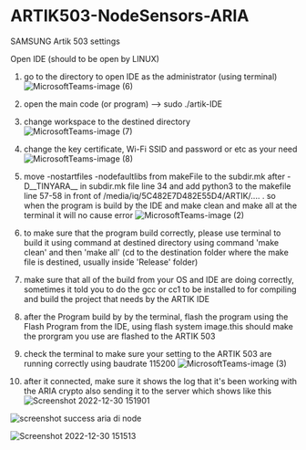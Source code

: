 # ARTIK503-NodeSensors-ARIA


SAMSUNG Artik 503 settings

Open IDE (should to be open by LINUX)



1. go to the directory to open IDE as the administrator (using terminal)
![MicrosoftTeams-image (6)](https://user-images.githubusercontent.com/32058105/210038633-31a873bb-3e3d-460e-920e-d1cdcf7c1611.png)

2. open the main code (or program) --> sudo ./artik-IDE
3. change workspace to the destined directory
![MicrosoftTeams-image (7)](https://user-images.githubusercontent.com/32058105/210038672-ac082216-f06a-4833-9908-827dd4641e78.png)

4. change the key certificate, Wi-Fi SSID and password or etc as your need
![MicrosoftTeams-image (8)](https://user-images.githubusercontent.com/32058105/210038726-fc148488-09dc-46ee-a07a-3cdd599532a3.png)

5. move -nostartfiles -nodefaultlibs from makeFile  to the subdir.mk after -D__TINYARA__ in subdir.mk file line 34 and add python3 to the makefile line 57-58 in front of /media/iq/5C482E7D482E55D4/ARTIK/.... . so when the program is build by the IDE and make clean and make all at the terminal it will no cause error
![MicrosoftTeams-image (2)](https://user-images.githubusercontent.com/32058105/210038753-836e8970-8733-492a-8744-67e5ebf3450e.png)
6. to make sure that the program build correctly, please use terminal to build it using command at destined directory using command 'make clean' and then 'make all' (cd to the destination folder where the make file is destined, usually inside 'Release' folder)
7. make sure that all of the build from your OS and IDE are doing correctly, sometimes it told you to do the gcc or cc1 to be installed to for compiling and build the project that needs by the ARTIK IDE
8. after the Program build by by the terminal, flash the program using the Flash Program from the IDE, using flash system image.this should make the prorgram you use are flashed to the ARTIK 503
9. check the terminal to make sure your setting to the ARTIK 503 are running correctly using baudrate 115200
![MicrosoftTeams-image (3)](https://user-images.githubusercontent.com/32058105/210038788-b073d92f-c240-4b2a-9ab2-1a0bf5fc0f13.png)
10. after it connected, make sure it shows the log that it's been working with the ARIA crypto also sending it to the server which shows like this
![Screenshot 2022-12-30 151901](https://user-images.githubusercontent.com/32058105/210040642-b76b5585-e169-4836-8703-0a55384cbc13.png)

![screenshot success aria di node](https://user-images.githubusercontent.com/32058105/210040237-4f6a2744-1ec0-4350-909a-51dabb9b1dca.png)

![Screenshot 2022-12-30 151513](https://user-images.githubusercontent.com/32058105/210040409-72af6b0c-66db-4e73-b526-3de48ab8fdd1.png)



